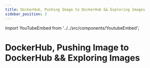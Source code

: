 ```yaml
---
title: DockerHub, Pushing Image to DockerHub && Exploring Images
sidebar_position: 3
---
```


import YouTubeEmbed from '../../src/components/YoutubeEmbed';

# DockerHub, Pushing Image to DockerHub && Exploring Images

<YouTubeEmbed videoId="dSCJJ6STBPA" />
